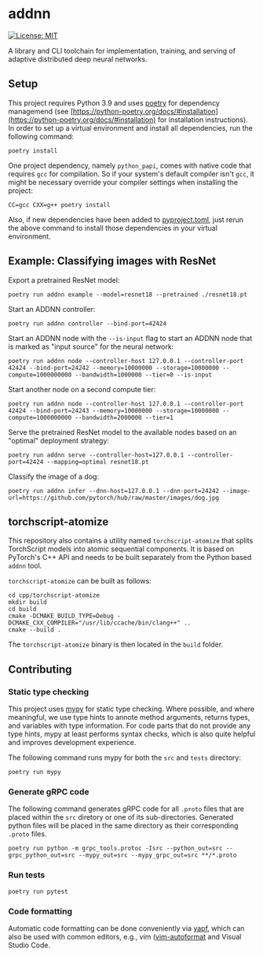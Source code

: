 # addnn

[![License: MIT](https://img.shields.io/badge/License-MIT-blue.svg)](LICENSE)

A library and CLI toolchain for implementation, training, and serving of adaptive distributed deep neural networks.

## Setup

This project requires Python 3.9 and uses [poetry](https://python-poetry.org/) for dependency managemend (see [https://python-poetry.org/docs/#installation](https://python-poetry.org/docs/#installation) for installation instructions).
In order to set up a virtual environment and install all dependencies, run the following command:

```
poetry install
```

One project dependency, namely `python_papi`, comes with native code that requires `gcc` for compilation.
So if your system's default compiler isn't `gcc`, it might be necessary override your compiler settings when installing the project:

```
CC=gcc CXX=g++ poetry install
```

Also, if new dependencies have been added to [pyproject.toml](pyproject.toml), just rerun the above command to install those dependencies in your virtual environment.

## Example: Classifying images with ResNet

Export a pretrained ResNet model:

```
poetry run addnn example --model=resnet18 --pretrained ./resnet18.pt
```

Start an ADDNN controller:

```
poetry run addnn controller --bind-port=42424
```

Start an ADDNN node with the `--is-input` flag to start an ADDNN node that is marked as "input source" for the neural network:

```
poetry run addnn node --controller-host 127.0.0.1 --controller-port 42424 --bind-port=24242 --memory=10000000 --storage=10000000 --compute=1000000000 --bandwidth=1000000 --tier=0 --is-input
```

Start another node on a second compute tier:

```
poetry run addnn node --controller-host 127.0.0.1 --controller-port 42424 --bind-port=24243 --memory=10000000 --storage=10000000 --compute=1000000000 --bandwidth=2000000 --tier=1
```

Serve the pretrained ResNet model to the available nodes based on an "optimal" deployment strategy:

```
poetry run addnn serve --controller-host=127.0.0.1 --controller-port=42424 --mapping=optimal resnet18.pt
```

Classify the image of a dog:

```
poetry run addnn infer --dnn-host=127.0.0.1 --dnn-port=24242 --image-url=https://github.com/pytorch/hub/raw/master/images/dog.jpg
```

## torchscript-atomize

This repository also contains a utility named `torchscript-atomize` that splits TorchScript models into atomic sequential components.
It is based on PyTorch's C++ API and needs to be built separately from the Python based `addnn` tool.

`torchscript-atomize` can be built as follows:

```
cd cpp/torchscript-atomize
mkdir build
cd build
cmake -DCMAKE_BUILD_TYPE=Debug -DCMAKE_CXX_COMPILER="/usr/lib/ccache/bin/clang++" ..
cmake --build .
```

The `torchscript-atomize` binary is then located in the `build` folder.

## Contributing

### Static type checking

This project uses [mypy](https://mypy.readthedocs.io/en/latest/index.html) for static type checking.
Where possible, and where meaningful, we use type hints to annote method arguments, returns types, and variables with type information.
For code parts that do not provide any type hints, mypy at least performs syntax checks, which is also quite helpful and improves development experience.

The following command runs mypy for both the `src` and `tests` directory:

```
poetry run mypy
```

### Generate gRPC code

The following command generates gRPC code for all `.proto` files that are placed within the `src` diretory or one of its sub-directories.
Generated python files will be placed in the same directory as their corresponding `.proto` files.

```
poetry run python -m grpc_tools.protoc -Isrc --python_out=src --grpc_python_out=src --mypy_out=src --mypy_grpc_out=src **/*.proto
```

### Run tests

```
poetry run pytest
```

### Code formatting

Automatic code formatting can be done conveniently via [yapf](https://github.com/google/yapf), which can also be used with common editors, e.g., vim ([vim-autoformat](https://github.com/Chiel92/vim-autoformat) and Visual Studio Code.
